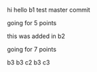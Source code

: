 hi
hello
b1 test
master commit

going for 5 points

this was added in b2

going for 7 points

b3
b3 c2
b3 c3

